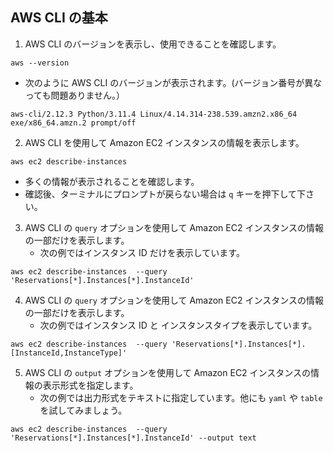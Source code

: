 ## AWS CLI の基本

1. AWS CLI のバージョンを表示し、使用できることを確認します。

  ```
  aws --version
  ```
   - 次のように AWS CLI のバージョンが表示されます。(バージョン番号が異なっても問題ありません。） 
  ```
  aws-cli/2.12.3 Python/3.11.4 Linux/4.14.314-238.539.amzn2.x86_64 exe/x86_64.amzn.2 prompt/off
  ```
2. AWS CLI を使用して Amazon EC2 インスタンスの情報を表示します。 

  ```
  aws ec2 describe-instances 
  ```
   - 多くの情報が表示されることを確認します。
   - 確認後、ターミナルにプロンプトが戻らない場合は `q` キーを押下して下さい。
     
3. AWS CLI の `query` オプションを使用して Amazon EC2 インスタンスの情報の一部だけを表示します。 
   - 次の例ではインスタンス ID だけを表示しています。
  ```
  aws ec2 describe-instances  --query 'Reservations[*].Instances[*].InstanceId' 
  ```

4. AWS CLI の `query` オプションを使用して Amazon EC2 インスタンスの情報の一部だけを表示します。 
   - 次の例ではインスタンス ID と インスタンスタイプを表示しています。
  ```
  aws ec2 describe-instances  --query 'Reservations[*].Instances[*].[InstanceId,InstanceType]' 
  ```

5. AWS CLI の `output` オプションを使用して Amazon EC2 インスタンスの情報の表示形式を指定します。 
   - 次の例では出力形式をテキストに指定しています。他にも `yaml` や `table` を試してみましょう。
  ```
  aws ec2 describe-instances  --query 'Reservations[*].Instances[*].InstanceId' --output text
  ```
